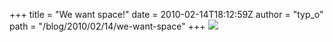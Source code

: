 +++
title = "We want space!"
date = 2010-02-14T18:12:59Z
author = "typ_o"
path = "/blog/2010/02/14/we-want-space"
+++
![](https://flipdot.org/blog/uploads/tasten.jpg)
